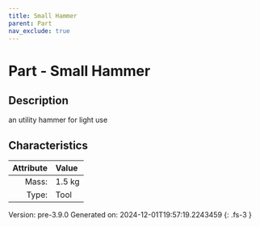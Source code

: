 ```yaml
---
title: Small Hammer
parent: Part
nav_exclude: true
---
```

# Part - Small Hammer

## Description
an utility hammer for light use

## Characteristics

| Attribute      | Value |
|--------:|:------|
|Mass:|1.5 kg|
|Type:|Tool|




Version: pre-3.9.0 Generated on: 2024-12-01T19:57:19.2243459
{: .fs-3 }

